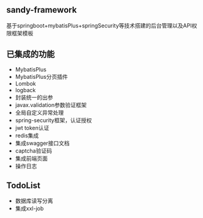 ## sandy-framework
基于springboot+mybatisPlus+springSecurity等技术搭建的后台管理以及API权限框架模板

## 已集成的功能
- MybatisPlus
- MybatisPlus分页插件
- Lombok
- logback
- 封装统一的出参
- javax.validation参数验证框架
- 全局自定义异常处理
- spring-security框架，认证授权
- jwt token认证
- redis集成
- 集成swagger接口文档
- captcha验证码
- 集成前端页面
- 操作日志

## TodoList
- 数据库读写分离
- 集成xxl-job
